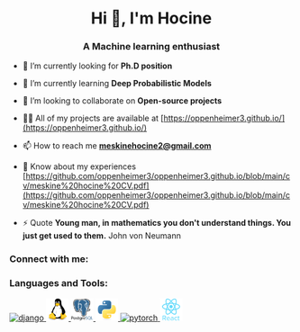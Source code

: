 <h1 align="center">Hi 👋, I'm Hocine</h1>
<h3 align="center">A Machine learning enthusiast</h3>

- 🔭 I’m currently looking for **Ph.D position**

- 🌱 I’m currently learning **Deep Probabilistic Models**

- 👯 I’m looking to collaborate on **Open-source projects**

- 👨‍💻 All of my projects are available at [https://oppenheimer3.github.io/](https://oppenheimer3.github.io/)

- 📫 How to reach me **meskinehocine2@gmail.com**

- 📄 Know about my experiences [https://github.com/oppenheimer3/oppenheimer3.github.io/blob/main/cv/meskine%20hocine%20CV.pdf](https://github.com/oppenheimer3/oppenheimer3.github.io/blob/main/cv/meskine%20hocine%20CV.pdf)

- ⚡ Quote **Young man, in mathematics you don't understand things. You just get used to them.** John von Neumann

<h3 align="left">Connect with me:</h3>
<p align="left">
</p>

<h3 align="left">Languages and Tools:</h3>
<p align="left"> <a href="https://www.djangoproject.com/" target="_blank" rel="noreferrer"> <img src="https://cdn.worldvectorlogo.com/logos/django.svg" alt="django" width="40" height="40"/> </a> <a href="https://www.linux.org/" target="_blank" rel="noreferrer"> <img src="https://raw.githubusercontent.com/devicons/devicon/master/icons/linux/linux-original.svg" alt="linux" width="40" height="40"/> </a> <a href="https://www.postgresql.org" target="_blank" rel="noreferrer"> <img src="https://raw.githubusercontent.com/devicons/devicon/master/icons/postgresql/postgresql-original-wordmark.svg" alt="postgresql" width="40" height="40"/> </a> <a href="https://www.python.org" target="_blank" rel="noreferrer"> <img src="https://raw.githubusercontent.com/devicons/devicon/master/icons/python/python-original.svg" alt="python" width="40" height="40"/> </a> <a href="https://pytorch.org/" target="_blank" rel="noreferrer"> <img src="https://www.vectorlogo.zone/logos/pytorch/pytorch-icon.svg" alt="pytorch" width="40" height="40"/> </a> <a href="https://reactjs.org/" target="_blank" rel="noreferrer"> <img src="https://raw.githubusercontent.com/devicons/devicon/master/icons/react/react-original-wordmark.svg" alt="react" width="40" height="40"/> </a> </p>
